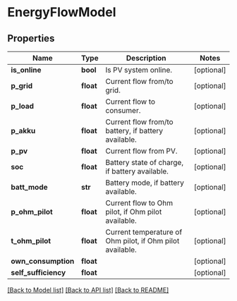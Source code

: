 # EnergyFlowModel

## Properties
Name | Type | Description | Notes
------------ | ------------- | ------------- | -------------
**is_online** | **bool** | Is PV system online. | [optional] 
**p_grid** | **float** | Current flow from/to grid. | [optional] 
**p_load** | **float** | Current flow to consumer. | [optional] 
**p_akku** | **float** | Current flow from/to battery, if battery available. | [optional] 
**p_pv** | **float** | Current flow from PV. | [optional] 
**soc** | **float** | Battery state of charge, if battery available. | [optional] 
**batt_mode** | **str** | Battery mode, if battery available. | [optional] 
**p_ohm_pilot** | **float** | Current flow to Ohm pilot, if Ohm pilot available. | [optional] 
**t_ohm_pilot** | **float** | Current temperature of Ohm pilot, if Ohm pilot available. | [optional] 
**own_consumption** | **float** |  | [optional] 
**self_sufficiency** | **float** |  | [optional] 

[[Back to Model list]](../README.md#documentation-for-models) [[Back to API list]](../README.md#documentation-for-api-endpoints) [[Back to README]](../README.md)


